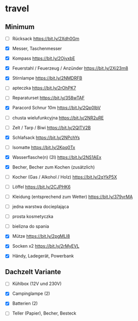 # travel

## Minimum

- [ ] Rücksack https://bit.ly/2Xdh0Gm
- [x] Messer, Taschenmesser
- [x] Kompass https://bit.ly/2OjyxbE
- [x] Feuerstahl / Feuerzeug / Anzünder https://bit.ly/2Xi23m8
- [x] Stirnlampe https://bit.ly/2NMDRFB
- [ ] apteczka https://bit.ly/2rOhPK7
- [ ] Reparaturset https://bit.ly/358wTAF
- [x] Paracord Schnur 10m https://bit.ly/2Qp0IbV
- [ ] chusta wielufunkcyjna https://bit.ly/2NR2uRE

- [ ] Zelt / Tarp / Biwi https://bit.ly/2QlTV2B
- [x] Schlafsack https://bit.ly/2NPchYs
- [ ] Isomatte https://bit.ly/2Kpq0Tx

- [x] Wasserflasche(n) (2l) https://bit.ly/2NS1AEx
- [x] Becher, Becher zum Kochen (zusätzlich)
- [ ] Kocher (Gas / Alkohol / Holz) https://bit.ly/2qYkP5X
- [ ] Löffel https://bit.ly/2CJPHK6

- [ ] Kleidung (entsprechend zum Wetter) https://bit.ly/379yrMA
- [ ] jedna warstwa docieplająca
- [ ] prosta kosmetyczka
- [ ] bielizna do spania
- [x] Mütze https://bit.ly/2pgMLl8
- [x] Socken x2 https://bit.ly/2rMyEVL

- [x] Händy, Ladegerät, Powerbank

## Dachzelt Variante

- [ ] Kühlbox (12V und 230V)
- [x] Campinglampe (2)
- [X] Batterien (2)


- [ ] Teller (Papier), Becher, Besteck
